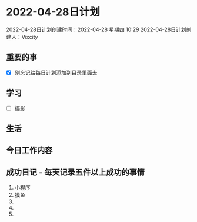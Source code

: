 # 2022-04-28日计划

2022-04-28日计划创建时间：2022-04-28 星期四  10:29
2022-04-28日计划创建人：Vixcity

## 重要的事
- [x] 别忘记给每日计划添加到目录里面去

## 学习
- [ ] 摄影

## 生活

## 今日工作内容

## 成功日记 - 每天记录五件以上成功的事情
1. 小程序
2. 摸鱼
3. 
4. 
5. 